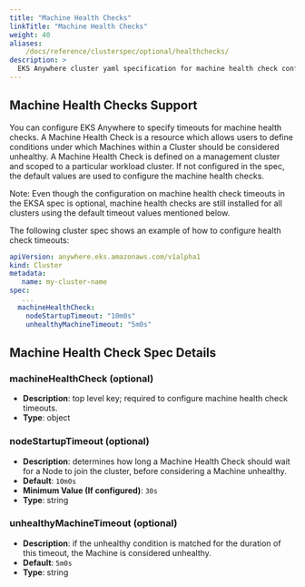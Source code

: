 ```yaml
---
title: "Machine Health Checks"
linkTitle: "Machine Health Checks"
weight: 40
aliases:
    /docs/reference/clusterspec/optional/healthchecks/
description: >
  EKS Anywhere cluster yaml specification for machine health check configuration
---
```


## Machine Health Checks Support 
You can configure EKS Anywhere to specify timeouts for machine health checks.
A Machine Health Check is a resource which allows users to define conditions under which Machines within a Cluster should be considered unhealthy. A Machine Health Check is defined on a management cluster and scoped to a particular workload cluster. If not configured in the spec, the default values are used to configure the machine health checks. 

Note: Even though the configuration on machine health check timeouts in the EKSA spec is optional, machine health checks are still installed for all clusters using the default timeout values mentioned below.

The following cluster spec shows an example of how to configure health check timeouts:
```yaml
apiVersion: anywhere.eks.amazonaws.com/v1alpha1
kind: Cluster
metadata:
   name: my-cluster-name
spec:
   ...
  machineHealthCheck:
    nodeStartupTimeout: "10m0s"
    unhealthyMachineTimeout: "5m0s"
```
## Machine Health Check Spec Details
### __machineHealthCheck__ (optional)
* __Description__: top level key; required to configure machine health check timeouts.
* __Type__: object

### __nodeStartupTimeout__ (optional)
* __Description__: determines how long a Machine Health Check should wait for a Node to join the cluster, before considering a Machine unhealthy.
* __Default__: ```10m0s```
* __Minimum Value (If configured)__: ```30s```
* __Type__: string

### __unhealthyMachineTimeout__ (optional)
* __Description__: if the unhealthy condition is matched for the duration of this timeout, the Machine is considered unhealthy.
* __Default__: ```5m0s```
* __Type__: string
